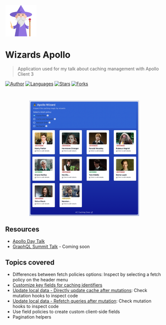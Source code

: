 <p align="left">
   <img src=".github/docs/logo.png" width="100"/>
</p>

# Wizards Apollo 
> Application used for my talk about caching management with Apollo Client 3

[![Author](https://img.shields.io/badge/author-LauraBeatris-191F2B?style=flat-square)](https://github.com/LauraBeatris)
[![Languages](https://img.shields.io/github/languages/count/LauraBeatris/wizards-apollo?color=%23191F2B&style=flat-square)](#)
[![Stars](https://img.shields.io/github/stars/LauraBeatris/wizards-apollo?color=191F2B&style=flat-square)](https://github.com/LauraBeatris/wizards-apollo/stargazers)
[![Forks](https://img.shields.io/github/forks/LauraBeatris/wizards-apollo?color=%23191F2B&style=flat-square)](https://github.com/LauraBeatris/wizards-apollo/network/members)

<br />
<p align="center">
  <img align="center" width="350" src=".github/docs/home.png" alt="Color Mode" border="0">
</p>


## Resources
- [Apollo Day Talk](https://www.youtube.com/watch?v=PcAl3lRF4fQ&t=8s)
- [GraphQL Summit Talk]() - Coming soon

## Topics covered 
- Differences between fetch policies options: Inspect by selecting a fetch policy on the header menu
- [Customize key fields for caching identifiers](https://github.com/LauraBeatris/wizards-apollo/blob/05c2c84c86785e7ca87fcd517cb2e0d537303e06/src/config/apolloClient.js#L8)
- [Update local data - Directly update cache after mutations](https://github.com/LauraBeatris/wizards-apollo/tree/update-local-data-without-refetch-queries): Check mutation hooks to inspect code
- [Update local data - Refetch queries after mutation](https://github.com/LauraBeatris/wizards-apollo/tree/update-local-data-with-refetch-queries): Check mutation hooks to inspect code
- Use field policies to create custom client-side fields
- Pagination helpers

